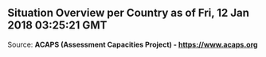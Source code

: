 ## Situation Overview per Country as of Fri, 12 Jan 2018 03:25:21 GMT

Source: **ACAPS (Assessment Capacities Project) - https://www.acaps.org**